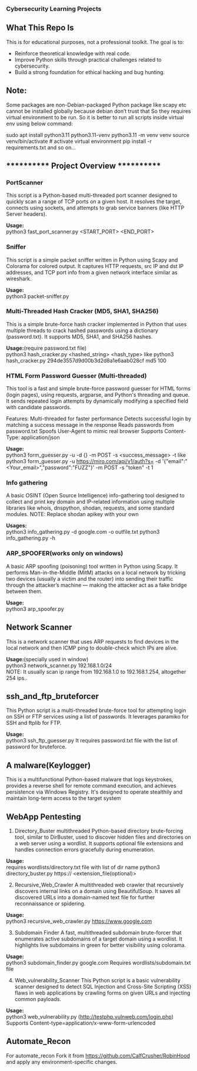 ### Cybersecurity Learning Projects ##

## What This Repo Is
This is for educational purposes, not a professional toolkit. The goal is to:
- Reinforce theoretical knowledge with real code.
- Improve Python skills through practical challenges related to cybersecurity.
- Build a strong foundation for ethical hacking and bug hunting.

## Note:
Some packages are non-Debian-packaged Python package like scapy etc cannot be installed globally because debian don’t trust that So they requires virtual environment to be run. So it is better to run all scripts inside virtual env using below command:

sudo apt install python3.11 python3.11-venv 
python3.11 -m venv venv
source venv/bin/activate # activate virtual environment
pip install -r requirements.txt and so on...

## ********** Project Overview **********

### PortScanner
This script is a Python-based multi-threaded port scanner designed to quickly scan a range of TCP ports on a given host. It resolves the target, connects using sockets, and attempts to grab service banners (like HTTP Server headers).

**Usage:**  
python3 fast_port_scanner.py <HOST> <START_PORT> <END_PORT> <THREADS>

### Sniffer
 This script is a simple packet sniffer written in Python using Scapy and Colorama for colored output. It captures HTTP requests, src IP and dst IP addresses, and TCP port info from a given network interface similar as wireshark.
 
**Usage:**  
python3 packet-sniffer.py <Network-interface like eth0>

### Multi-Threaded Hash Cracker (MD5, SHA1, SHA256)
This is a simple brute-force hash cracker implemented in Python that uses multiple threads to crack hashed passwords using a dictionary (password.txt).
It supports MD5, SHA1, and SHA256 hashes.

**Usage:**(require password.txt file)  
python3 hash_cracker.py <hashed_string> <hash_type> <threads>
like python3 hash_cracker.py  294de3557d9d00b3d2d8a1e6aab028cf md5 100

### HTML Form Password Guesser (Multi-threaded)
This tool is a fast and simple brute-force password guesser for HTML forms (login pages), using requests, argparse, and Python's threading and queue. It sends repeated login attempts by dynamically modifying a specified field with candidate passwords.

Features:
Multi-threaded for faster performance
Detects successful login by matching a success message in the response
Reads passwords from password.txt
Spoofs User-Agent to mimic real browser
Supports Content-Type: application/json

**Usage:**  
python3 form_guesser.py -u <url> -d {} -m POST -s <success_message> -t <threads>      like
python3 form_guesser.py -u https://miro.com/api/v1/auth?s= -d '{"email":"<Your_email>","password":"FUZZ"}' -m POST -s "token" -t 1

### Info gathering
A basic OSINT (Open Source Intelligence) info-gathering tool designed to collect and print key domain and IP-related information using multiple libraries like whois, dnspython, shodan, requests, and some standard modules.
NOTE: Replace shodan apikey with your own

**Usages:**  
python3 info_gathering.py -d google.com -o outfile.txt
python3 info_gathering.py -h

### ARP_SPOOFER(works only on windows)
A basic ARP spoofing (poisoning) tool written in Python using Scapy. It performs Man-in-the-Middle (MitM) attacks on a local network by tricking two devices (usually a victim and the router) into sending their traffic through the attacker’s machine — making the attacker act as a fake bridge between them.

**Usage:**  
python3 arp_spoofer.py

## Network Scanner
This is a network scanner that uses ARP requests to find devices in the local network and then ICMP ping to double-check which IPs are alive.

**Usage:**(specially used in window)  
python3 network_scanner.py 192.168.1.0/24  
NOTE: It usually scan ip range from  192.168.1.0 to 192.168.1.254, altogether 254 ips..

## ssh_and_ftp_bruteforcer
This Python script is a multi-threaded brute-force tool for attempting login on SSH or FTP services using a list of passwords. It leverages paramiko for SSH and ftplib for FTP.

**Usage:**    
python3 ssh_ftp_guesser.py <host> <thread> <ssh or ftp>
It requires password.txt file with the list of password for bruteforce.

## A malware(Keylogger)
This is a multifunctional Python-based malware that logs keystrokes, provides a reverse shell for remote command execution, and achieves persistence via Windows Registry. It's designed to operate stealthily and maintain long-term access to the target system

## WebApp Pentesting
1) Directory_Buster
multithreaded Python-based directory brute-forcing tool, similar to DirBuster, used to discover hidden files and directories on a web server using a wordlist. It supports optional file extensions and handles connection errors gracefully during enumeration.

**Usage:**  
requires wordlists/directory.txt file with list of dir name
python3 directory_buster.py https://<domain> <threads> <extension_file(optional)>

2) Recursive_Web_Crawler
A multithreaded web crawler that recursively discovers internal links on a domain using BeautifulSoup. It saves all discovered URLs into a domain-named text file for further reconnaissance or spidering.

**Usage:**  
python3 recursive_web_crawler.py https://www.google.com <threads>

3) Subdomain Finder
A fast, multithreaded subdomain brute-forcer that enumerates active subdomains of a target domain using a wordlist. It highlights live subdomains in green for better visibility using colorama.

**Usage:**  
python3 subdomain_finder.py google.com <threads>
Requires wordlists/subdomain.txt file

4) Web_vulnerability_Scanner
This Python script is a basic vulnerability scanner designed to detect SQL Injection and Cross-Site Scripting (XSS) flaws in web applications by crawling forms on given URLs and injecting common payloads.

**Usage:**  
python3 web_vulnerability.py (http://testphp.vulnweb.com/login.php)
Supports  Content-type=application/x-www-form-urlencoded

## Automate_Recon
For automate_recon Fork it from https://github.com/CalfCrusher/RobinHood and apply any environment-specific changes.
